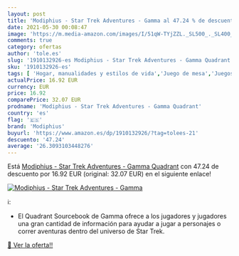 ```yaml
---
layout: post
title: 'Modiphius - Star Trek Adventures - Gamma al 47.24 % de descuento'
date: 2021-05-30 00:08:47
image: 'https://m.media-amazon.com/images/I/51qW-TYjZZL._SL500_._SL400_.jpg'
comments: true
category: ofertas
author: 'tole.es'
slug: '1910132926-es Modiphius - Star Trek Adventures - Gamma Quadrant'
sku: '1910132926-es'
tags: [ 'Hogar, manualidades y estilos de vida','Juego de mesa','Juegos de tablero','Juegos y accesorios para juegos','Juegos y adivinanzas','Juguetes','Juguetes y juegos','Libros','modiphius', ]
actualPrice: 16.92 EUR
currency: EUR
price: 16.92
comparePrice: 32.07 EUR
prodname: 'Modiphius - Star Trek Adventures - Gamma Quadrant'
country: 'es'
flag: '🇪🇸'
brand: 'Modiphius'
buyurl: 'https://www.amazon.es/dp/1910132926/?tag=tolees-21'
descuento: '47.24'
average: '26.3093103448276'
---
```


Está [Modiphius - Star Trek Adventures - Gamma Quadrant](https://www.amazon.es/dp/1910132926/?tag=tolees-21) con 47.24 de descuento por 16.92 EUR (original: 32.07 EUR) en el siguiente enlace!

[![Modiphius - Star Trek Adventures - Gamma](https://m.media-amazon.com/images/I/51qW-TYjZZL._SL500_._SL400_.jpg)](https://www.amazon.es/dp/1910132926/?tag=tolees-21)

ℹ️:

- El Quadrant Sourcebook de Gamma ofrece a los jugadores y jugadores una gran cantidad de información para ayudar a jugar a personajes o correr aventuras dentro del universo de Star Trek.

[🛒 Ver la oferta!!](https://www.amazon.es/dp/1910132926/?tag=tolees-21)
